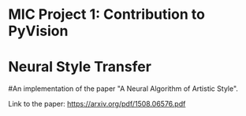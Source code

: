 # MIC Project 1: Contribution to PyVision
# Neural Style Transfer
#An implementation of the paper "A Neural Algorithm of Artistic Style".

Link to the paper: https://arxiv.org/pdf/1508.06576.pdf
